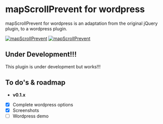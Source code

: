 # mapScrollPrevent for wordpress
mapScrollPrevent for wordpress is an adaptation from the original jQuery plugin, to a wordpress plugin.

[![mapScrollPrevent](https://cdn.rawgit.com/diazemiliano/mapScrollPrevent/wordpress/screenshot-demo.png)](https://github.com/diazemiliano/mapScrollPrevent/tree/wordpress)
[![mapScrollPrevent](https://cdn.rawgit.com/diazemiliano/mapScrollPrevent/wordpress/screenshot-options.png)](https://github.com/diazemiliano/mapScrollPrevent/tree/wordpress)

## Under Development!!!
This plugin is under development but works!!!

## To do's & roadmap
- **v0.1.x**
- [x] Complete wordpress options
- [x] Screenshots
- [ ] Wordpress demo
